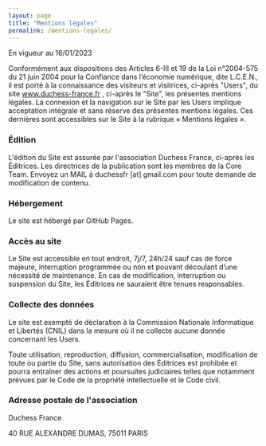 ```yaml
---
layout: page
title: "Mentions légales"
permalink: /mentions-legales/
---
```


En vigueur au 16/01/2023

Conformément aux dispositions des Articles 6-III et 19 de la Loi n°2004-575 du 21 juin 2004 pour la Confiance dans l’économie numérique, dite L.C.E.N., il est porté à la connaissance des visiteurs et visitrices, ci-après "Users", du site www.duchess-france.fr , ci-après le "Site", les présentes mentions légales.
La connexion et la navigation sur le Site par les Users implique acceptation intégrale et sans réserve des présentes mentions légales.
Ces dernières sont accessibles sur le Site à la rubrique « Mentions légales ».

### Édition

L'édition du Site est assurée par l'association Duchess France, ci-après les Éditrices. Les directrices de la publication sont les membres de la Core Team. Envoyez un MAIL à duchessfr [at] gmail.com pour toute demande de modification de contenu.

### Hébergement

Le site est hébergé par GitHub Pages.

### Accès au site

Le Site est accessible en tout endroit, 7j/7, 24h/24 sauf cas de force majeure, interruption programmée ou non et pouvant découlant d’une nécessité de maintenance.
En cas de modification, interruption ou suspension du Site, les Éditrices ne sauraient être tenues responsables.

### Collecte des données

Le site est exempté de déclaration à la Commission Nationale Informatique et Libertés (CNIL) dans la mesure où il ne collecte aucune donnée concernant les Users.

Toute utilisation, reproduction, diffusion, commercialisation, modification de toute ou partie du Site, sans autorisation des Éditrices est prohibée et pourra entraîner des actions et poursuites judiciaires telles que notamment prévues par le Code de la propriété intellectuelle et le Code civil.

### Adresse postale de l'association

Duchess France

40 RUE ALEXANDRE DUMAS, 75011 PARIS

